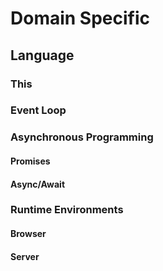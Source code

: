 # Domain Specific

## Language

### This

### Event Loop

### Asynchronous Programming

#### Promises

#### Async/Await

### Runtime Environments

#### Browser

#### Server
